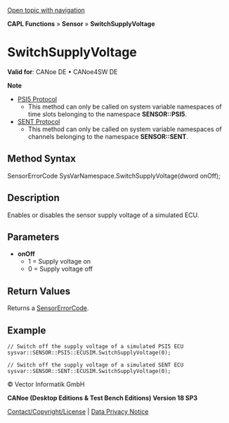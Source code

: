 [Open topic with navigation](../../../../../CANoeDEFamily.htm#Topics/CAPLFunctions/Sensor/Functions/CAPLfunctionSwitchSupplyVoltage.md)

**CAPL Functions** » **Sensor** » **SwitchSupplyVoltage**

# SwitchSupplyVoltage

**Valid for**: CANoe DE • CANoe4SW DE

**Note**

- [PSI5 Protocol](../../../CANoeCANalyzer/Sensor/SensorPSI5Protocol.md)
  - This method can only be called on system variable namespaces of time slots belonging to the namespace **SENSOR::PSI5**.
- [SENT Protocol](../../../CANoeCANalyzer/Sensor/SensorSENTProtocol.md)
  - This method can only be called on system variable namespaces of channels belonging to the namespace **SENSOR::SENT**.

## Method Syntax

SensorErrorCode SysVarNamespace.SwitchSupplyVoltage(dword onOff);

## Description

Enables or disables the sensor supply voltage of a simulated ECU.

## Parameters

- **onOff**
  - 1 = Supply voltage on
  - 0 = Supply voltage off

## Return Values

Returns a [SensorErrorCode](../CAPLfunctionsSensorEnumeration.md).

## Example

```plaintext
// Switch off the supply voltage of a simulated PSI5 ECU
sysvar::SENSOR::PSI5::ECUSIM.SwitchSupplyVoltage(0);

// Switch off the supply voltage of a simulated SENT ECU
sysvar::SENSOR::SENT::ECUSIM.SwitchSupplyVoltage(0);
```

© Vector Informatik GmbH

**CANoe (Desktop Editions & Test Bench Editions) Version 18 SP3**

[Contact/Copyright/License](../../../Shared/ContactCopyrightLicense.md) | [Data Privacy Notice](https://www.vector.com/int/en/company/get-info/privacy-policy/)